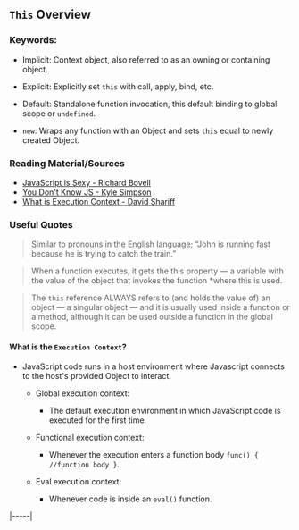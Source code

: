 ## `This` Overview

### Keywords:

- Implicit: Context object, also referred to as an owning or containing object.

- Explicit: Explicitly set `this` with call, apply, bind, etc.

- Default: Standalone function invocation, this default binding to global scope or `undefined`.

- `new`: Wraps any function with an Object and sets `this` equal to newly created Object.

### Reading Material/Sources
- [JavaScript is Sexy - Richard Bovell](http://javascriptissexy.com/understand-javascripts-this-with-clarity-and-master-it/)
- [You Don't Know JS - Kyle Simpson](https://github.com/getify/You-Dont-Know-JS/blob/master/this%20%26%20object%20prototypes/README.md)
- [What is Execution Context - David Shariff](http://davidshariff.com/blog/what-is-the-execution-context-in-javascript/)

### Useful Quotes  
  > Similar to pronouns in the English language; “John is running fast because he is trying to catch the train.”
  
  > When a function executes, it gets the this property — a variable with the value of the object that invokes the function *where this is used.

  > The `this` reference ALWAYS refers to (and holds the value of) an object — a singular object — and it is usually used inside a function or a method, although it can be used outside a function in the global scope.

#### What is the `Execution Context`? 

- JavaScript code runs in a host environment where Javascript connects to the host's provided Object to interact.
  
  - Global execution context:
      - The default execution environment in which JavaScript code is executed for the first time.
  
  - Functional execution context: 
      - Whenever the execution enters a function body `func() { //function body }`.
  
  - Eval execution context:
      - Whenever code is inside an `eval()` function.
      
|-----|      
